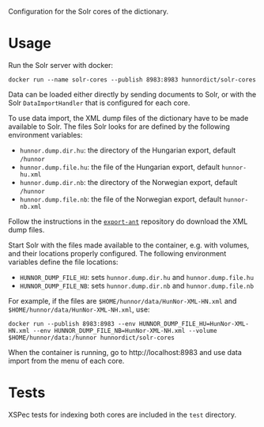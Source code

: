 Configuration for the Solr cores of the dictionary.

# Usage

Run the Solr server with docker:

`docker run --name solr-cores --publish 8983:8983 hunnordict/solr-cores`

Data can be loaded either directly by sending documents to Solr, or with the Solr `DataImportHandler` that is configured for each core.

To use data import, the XML dump files of the dictionary have to be made available to Solr. The files Solr looks for are defined by the following environment variables:

- `hunnor.dump.dir.hu`: the directory of the Hungarian export, default `/hunnor`
- `hunnor.dump.file.hu`: the file of the Hungarian export, default `hunnor-hu.xml`
- `hunnor.dump.dir.nb`: the directory of the Norwegian export, default `/hunnor`
- `hunnor.dump.file.nb`: the file of the Norwegian export, default `hunnor-nb.xml`

Follow the instructions in the [`export-ant`](https://github.com/hunnor-dict/export-ant) repository do download the XML dump files.

Start Solr with the files made available to the container, e.g. with volumes, and their locations properly configured. The following environment variables define the file locations:

- `HUNNOR_DUMP_FILE_HU`: sets `hunnor.dump.dir.hu` and `hunnor.dump.file.hu`
- `HUNNOR_DUMP_FILE_NB`: sets `hunnor.dump.dir.nb` and `hunnor.dump.file.nb`

For example, if the files are `$HOME/hunnor/data/HunNor-XML-HN.xml` and `$HOME/hunnor/data/HunNor-XML-NH.xml`, use:

`docker run --publish 8983:8983 --env HUNNOR_DUMP_FILE_HU=HunNor-XML-HN.xml --env HUNNOR_DUMP_FILE_NB=HunNor-XML-NH.xml --volume $HOME/hunnor/data:/hunnor hunnordict/solr-cores`

When the container is running, go to http://localhost:8983 and use data import from the menu of each core.

# Tests

XSPec tests for indexing both cores are included in the `test` directory.
